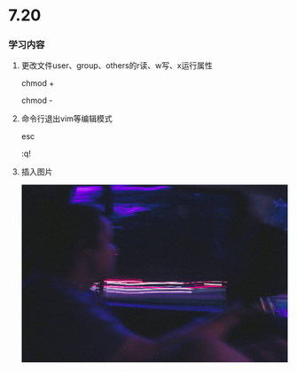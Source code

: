 # 7.20

### 学习内容

1. 更改文件user、group、others的r读、w写、x运行属性

   chmod +

   chmod -

2. 命令行退出vim等编辑模式

   esc

   :q!

3. 插入图片

   ![test](https://github.com/Jakeharper6/study/raw/master/pictures/1.JPG)

   

